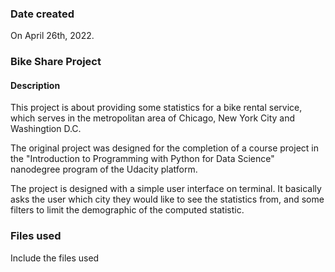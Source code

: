 ### Date created
On April 26th, 2022.

### Bike Share Project

#### Description
This project is about providing some statistics for a bike rental service, which serves in the metropolitan area of Chicago, New York City and Washingtion D.C.

The original project was designed for the completion of a course project in the "Introduction to Programming with Python for Data Science" nanodegree program of the Udacity platform.

The project is designed with a simple user interface on terminal. It basically asks the user which city they would like to see the statistics from, and some filters to limit the demographic of the computed statistic.

### Files used
Include the files used
